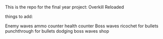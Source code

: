 This is the repo for the final year project: Overkill Reloaded

things to add:

Enemy waves
ammo counter
health counter
Boss waves
ricochet for bullets
punchthrough for bullets
dodging 
boss waves
shop
